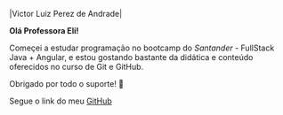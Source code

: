 
 |Victor Luiz Perez de Andrade|

 **Olá Professora Eli!**

Começei a estudar programação no bootcamp do *Santander* - FullStack Java + Angular, e estou gostando bastante da didática e conteúdo oferecidos no curso de Git e GitHub. 

Obrigado por todo o suporte! 🖖

Segue o link do meu [GitHub](https://github.com/VictorLPAndrade)